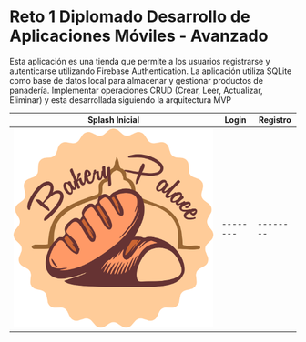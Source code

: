 # Reto 1 Diplomado Desarrollo de Aplicaciones Móviles - Avanzado

Esta aplicación es una tienda que permite a los usuarios registrarse y autenticarse utilizando Firebase Authentication. 
La aplicación utiliza SQLite como base de datos local para almacenar y gestionar productos de panadería. Implementar operaciones CRUD (Crear, Leer, Actualizar, Eliminar)
y esta desarrollada siguiendo la arquitectura MVP

| Splash Inicial | Login | Registro|
|----------------|--------|--------|     
|![logoapp.png](app%2Fsrc%2Fmain%2Fres%2Fdrawable%2Flogoapp.png)|--------|--------|
